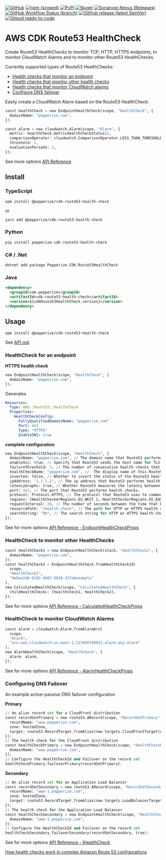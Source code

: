 [![GitHub](https://img.shields.io/github/license/pepperize/cdk-route53-health-check?style=flat-square)](https://github.com/pepperize/cdk-route53-health-check/blob/main/LICENSE)
[![npm (scoped)](https://img.shields.io/npm/v/@pepperize/cdk-route53-health-check?style=flat-square)](https://www.npmjs.com/package/@pepperize/cdk-route53-health-check)
[![PyPI](https://img.shields.io/pypi/v/pepperize.cdk-route53-health-check?style=flat-square)](https://pypi.org/project/pepperize.cdk-route53-health-check/)
[![Nuget](https://img.shields.io/nuget/v/Pepperize.CDK.Route53HealthCheck?style=flat-square)](https://www.nuget.org/packages/Pepperize.CDK.Route53HealthCheck/)
[![Sonatype Nexus (Releases)](https://img.shields.io/nexus/r/com.pepperize/cdk-route53-health-check?server=https%3A%2F%2Fs01.oss.sonatype.org%2F&style=flat-square)](https://s01.oss.sonatype.org/content/repositories/releases/com/pepperize/cdk-route53-health-check/)
[![GitHub Workflow Status (branch)](https://img.shields.io/github/workflow/status/pepperize/cdk-route53-health-check/release/main?label=release&style=flat-square)](https://github.com/pepperize/cdk-route53-health-check/actions/workflows/release.yml)
[![GitHub release (latest SemVer)](https://img.shields.io/github/v/release/pepperize/cdk-route53-health-check?sort=semver&style=flat-square)](https://github.com/pepperize/cdk-route53-health-check/releases)
[![Gitpod ready-to-code](https://img.shields.io/badge/Gitpod-ready--to--code-blue?logo=gitpod&style=flat-square)](https://gitpod.io/#https://github.com/pepperize/cdk-route53-health-check)

# AWS CDK Route53 HealthCheck

Create Route53 HealthChecks to monitor TCP, HTTP, HTTPS endpoints, to monitor CloudWatch Alarms and to monitor other Route53 HealthChecks.

Currently supported types of Route53 HealthChecks:

* [Health checks that monitor an endpoint](https://github.com/pepperize/cdk-route53-health-check#healthcheck-for-an-endpoint)
* [Health checks that monitor other health checks](https://github.com/pepperize/cdk-route53-health-check#healthcheck-to-monitor-cloudwatch-alarms)
* [Health checks that monitor CloudWatch alarms](https://github.com/pepperize/cdk-route53-health-check#healthcheck-to-monitor-other-healthchecks)
* [Configure DNS failover](https://github.com/pepperize/cdk-route53-health-check#configuring-dns-failover)

Easily create a CloudWatch Alarm based on the Route53 HealthCheck:

```python
const healthCheck = new EndpointHealthCheck(scope, "HealthCheck", {
  domainName: "pepperize.com",
});

const alarm = new cloudwatch.Alarm(scope, "Alarm", {
  metric: healthCheck.metricHealthCheckStatus(),
  comparisonOperator: cloudwatch.ComparisonOperator.LESS_THAN_THRESHOLD,
  threshold: 1,
  evaluationPeriods: 1,
});
```

See more options [API Reference](https://github.com/pepperize/cdk-route53-health-check/blob/main/API.md#@pepperize/cdk-route53-health-check.EndpointHealthCheckProps)

## Install

### TypeScript

```shell
npm install @pepperize/cdk-route53-health-check
```

or

```shell
yarn add @pepperize/cdk-route53-health-check
```

### Python

```shell
pip install pepperize.cdk-route53-health-check
```

### C# / .Net

```
dotnet add package Pepperize.CDK.Route53HealthCheck
```

### Java

```xml
<dependency>
  <groupId>com.pepperize</groupId>
  <artifactId>cdk-route53-health-check</artifactId>
  <version>${cdkRoute53HealthCheck.version}</version>
</dependency>
```

## Usage

```shell
npm install @pepperize/cdk-route53-health-check
```

See [API.md](https://github.com/pepperize/cdk-route53-health-check/blob/main/API.md).

### HealthCheck for an endpoint

**HTTPS health check**

```python
new EndpointHealthCheck(scope, "HealthCheck", {
  domainName: "pepperize.com",
});
```

Generates

```yaml
Resources:
  Type: AWS::Route53::HealthCheck
  Properties:
    HealthCheckConfig:
      FullyQualifiedDomainName: "pepperize.com"
      Port: 443
      Type: "HTTPS"
      EnableSNI: true
```

**complete configuration**

```python
new EndpointHealthCheck(scope, "HealthCheck", {
  domainName: "pepperize.com", // The domain name that Route53 performs health checks on. Route53 resolves the IP address and performs the lookup.
  enableSni: true, // Specify that Route53 sends the host name for TLS negotiation.
  failureThreshold: 3, // The number of consecutive health checks that an endpoint must pass or fail for Route53 to change the current status of the endpoint between healthy and unhealthy.
  healthCheckName: "pepperize.com", //	The display name of this Route53 HealthCheck.
  inverted: false, // Whether to invert the status of the Route53 health check status.
  ipAddress: "1.1.1.1", // The ip address that Route53 performs health checks on. Optionally a domain name may be given.
  latencyGraphs: true, // Whether Route53 measures the latency between health checkers in multiple AWS regions and your endpoint, and displays a CloudWatch latency graphs in the Route53 console.
  port: 443, // The port that Route53 performs health checks.
  protocol: Protocol.HTTPS, // The protocol that Route53 uses to communicate with the endpoint.
  regions: [HealthCheckerRegions.EU_WEST_1, HealthCheckerRegions.US_EAST_1, HealthCheckerRegions.US_WEST_1], // The list of regions from which Route53 health checkers check the endpoint.
  requestInterval: 30, // The number of seconds between the time that Route53 gets a response from your endpoint and the time that it sends the next health check request.
  resourcePath: "/health-check", // The path for HTTP or HTTPS health checks.
  searchString: "OK", // The search string for HTTP or HTTPS health checks.
});
```

See for more options [API Reference - EndpointHealthCheckProps](https://github.com/pepperize/cdk-route53-health-check/blob/main/API.md#endpointhealthcheckprops-)

### HealthCheck to monitor other HealthChecks

```python
const healthCheck1 = new EndpointHealthCheck(stack, "HealthCheck1", {
  domainName: "pepperize.com",
});
const healthCheck2 = EndpointHealthCheck.fromHealthCheckId(
  scope,
  "HealthCheck2",
  "9ebee2db-6292-4803-9838-327e6example"
);
new CalculatedHealthCheck(scope, "CalculatedHealthCheck", {
  childHealthChecks: [healthCheck1, healthCheck2],
});
```

See for more options [API Reference - CalculatedHealthCheckProps](https://github.com/pepperize/cdk-route53-health-check/blob/main/API.md#calculatedhealthcheckprops-)

### HealthCheck to monitor CloudWatch Alarms

```python
const alarm = cloudwatch.Alarm.fromAlarmArn(
  scope,
  "Alarm",
  "arn:aws:cloudwatch:us-east-1:123456789012:alarm:any-alarm"
);
new AlarmHealthCheck(scope, "HealthCheck", {
  alarm: alarm,
});
```

See for more options [API Reference - AlarmHealthCheckProps](https://github.com/pepperize/cdk-route53-health-check/blob/main/API.md#alarmhealthcheckprops-)

### Configuring DNS Failover

An example active-passive DNS failover configuration

**Primary**

```python
// An alias record set for a CloudFront distribution
const recordSetPrimary = new route53.ARecord(scope, "RecordSetPrimary", {
  recordName: "www.pepperize.com",
  zone: hostedZone,
  target: route53.RecordTarget.fromAlias(new targets.CloudFrontTarget(distribution)),
});
// The health check for the CloudFront distribution
const healthCheckPrimary = new EndpointHealthCheck(scope, "HealthCheckPrimary", {
  domainName: "www.pepperize.com",
});
// Configure the HealthCheckId and Failover on the record set
healthCheckPrimary.failoverPrimary(recordSetPrimary);
```

**Secondary**

```python
// An alias record set for an Application Load Balancer
const recordSetSecondary = new route53.ARecord(scope, "RecordSetSecondary", {
  recordName: "www-1.pepperize.com",
  zone: hostedZone,
  target: route53.RecordTarget.fromAlias(new targets.LoadBalancerTarget(alb)),
});
// The health check for the Application Load Balancer
const healthCheckSecondary = new EndpointHealthCheck(scope, "HealthCheckSecondary", {
  domainName: "www-1.pepperize.com",
});
// Configure the HealthCheckId and Failover on the record set
healthCheckSecondary.failoverSecondary(recordSetSecondary, true);
```

See for more options [API Reference - IHealthCheck](https://github.com/pepperize/cdk-route53-health-check/blob/main/API.md#ihealthcheck-)

[How health checks work in complex Amazon Route 53 configurations](https://docs.aws.amazon.com/Route53/latest/DeveloperGuide/dns-failover-complex-configs.html)
